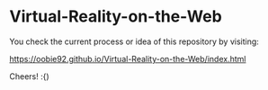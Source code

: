 # Virtual-Reality-on-the-Web


You check the current process or idea of this repository by visiting:

https://oobie92.github.io/Virtual-Reality-on-the-Web/index.html

Cheers! :{)
